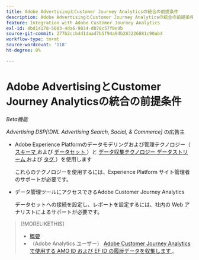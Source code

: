 ```yaml
---
title: Adobe AdvertisingとCustomer Journey Analyticsの統合の前提条件
description: Adobe AdvertisingとCustomer Journey Analyticsの統合の前提条件
feature: Integration with Adobe Customer Journey Analytics
exl-id: 4bd14178-5003-4da6-9034-d070c57f0e9b
source-git-commit: 277b2ccb4d1daad7b5f94a94b283226881c90ab4
workflow-type: tm+mt
source-wordcount: '118'
ht-degree: 0%

---
```


# Adobe AdvertisingとCustomer Journey Analyticsの統合の前提条件

*Beta機能*

*Advertising DSP[!DNL Advertising Search, Social, & Commerce]* の広告主

* Adobe Experience Platformのデータモデリングおよび管理テクノロジー（[ スキーマ ](https://experienceleague.adobe.com/en/docs/experience-platform/xdm/home) および [ データセット ](https://experienceleague.adobe.com/en/docs/experience-platform/catalog/datasets/overview)）と [ データ収集テクノロジー ](https://experienceleague.adobe.com/en/docs/experience-platform/collection/home)[ データストリーム ](https://experienceleague.adobe.com/en/docs/experience-platform/datastreams/overview) および [ タグ ](https://experienceleague.adobe.com/en/docs/experience-platform/tags/home)）を使用します

  これらのテクノロジーを使用するには、Experience Platform サイト管理者のサポートが必要です。

* データ管理ツールにアクセスできるAdobe Customer Journey Analytics

  データセットへの接続を設定し、レポートを設定するには、社内の Web アナリストによるサポートが必要です。

>[!MORELIKETHIS]
>
>* [ 概要 ](overview.md)
>* （Adobe Analytics ユーザー） [Adobe Customer Journey Analyticsで使用する AMO ID および EF ID の履歴データを収集します ](/help/integrations/analytics/rvars-to-evars.md)。
